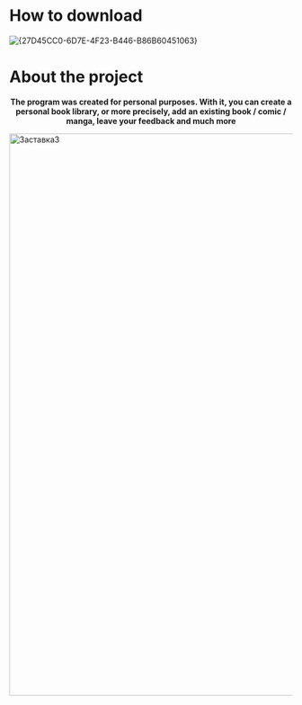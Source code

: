 # How to download
![{27D45CC0-6D7E-4F23-B446-B86B60451063}](https://github.com/user-attachments/assets/dbb57f97-0539-47ec-988b-8ef51d01542c)



# About the project
<b><p align=center>The program was created for personal purposes. With it, you can create a personal book library, or more precisely, add an existing book / comic / manga, leave your feedback and much more</p></b>
<a href="https://project11145633.tilda.ws/" target="_blank">
    <img src="https://github.com/user-attachments/assets/da648fd3-324c-494b-b6d2-906add46417e" alt="Заставка3" style="width:1000px;height:auto" title="Click to open the project website">
</a>

